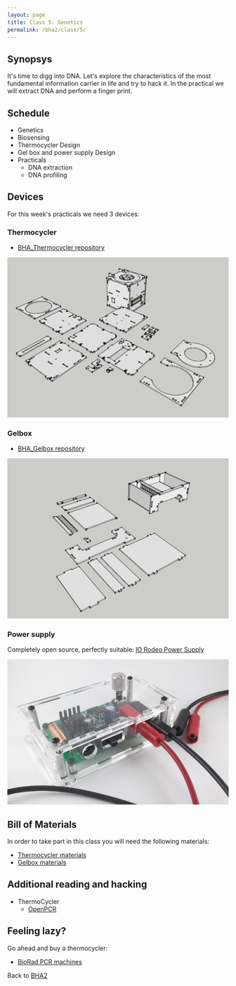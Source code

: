 ```yaml
---
layout: page
title: Class 5: Genetics
permalink: /bha2/class/5/
---
```


## Synopsys

It's time to digg into DNA. Let's explore the characteristics of the most fundamental information carrier in life and try to hack it. In the practical we will extract DNA and perform a finger print.

## Schedule

* Genetics
* Biosensing
* Thermocycler Design
* Gel box and power supply Design
* Practicals
  * DNA extraction
  * DNA profiling

## Devices

For this week's practicals we need 3 devices:

### Thermocycler

* [BHA_Thermocycler repository](https://github.com/BioHackAcademy/BHA_Thermocycler)

![Thermocycler](/bha2/class/5/Thermocycler.png)

### Gelbox

* [BHA_Gelbox repository](https://github.com/BioHackAcademy/BHA_GelBox)

![Gelbox](/bha2/class/5/GelBox.png)

### Power supply

Completely open source, perfectly suitable: [IO Rodeo Power Supply](http://www.iorodeo.com/content/electrophoresis-power-supply-kit)

![Power Supply](/bha2/class/5/Powersupply.png)

## Bill of Materials

In order to take part in this class you will need the following materials:

* [Thermocycler materials](http://www.github.com/biohackacademy/BHA_Thermocycler/BoM.md)
* [Gelbox materials](http://www.github.com/biohackacademy/BHA_GelBox/BoM.md)

## Additional reading and hacking

* ThermoCycler
  * [OpenPCR](http://www.openpcr.org)

## Feeling lazy?

Go ahead and buy a thermocycler:

* [BioRad PCR machines](http://www.bio-rad.com/en-nl/category/pcr-instrumentation)

Back to [BHA2](/bha2/)